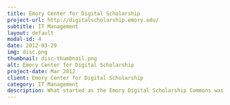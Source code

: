 ```yaml
---
title: Emory Center for Digital Scholarship
project-url: http://digitalscholarship.emory.edu/
subtitle: IT Management
layout: default
modal-id: 4
date: 2012-03-29
img: disc.png
thumbnail: disc-thumbnail.png
alt: Emory Center for Digital Scholarship
project-date: Mar 2012
client: Emory Center for Digital Scholarship
category: IT Management
description: What started as the Emory Digital Scholarship Commons was founded to establish as a center for the emerging field of Digital Scholarship.  My involvement was to establish and managed the IT team serving DiSC, help develop project plans alongside the scholars and build an IT plan to establish the infrastructure for the center.
---
```

